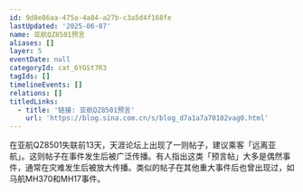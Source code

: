 ```yaml
---
id: 9d8e86aa-475a-4a84-a27b-c3a5d4f168fe
lastUpdated: '2025-06-07'
name: 亚航QZ8501预言
aliases: []
layer: 5
eventDate: null
categoryId: cat_6YGSt7R3
tagIds: []
timelineEvents: []
relations: []
titledLinks:
  - title: '链接: 亚航QZ8501预言'
    url: 'https://blog.sina.com.cn/s/blog_d7a1a7a70102vag0.html'
---
```

在亚航QZ8501失联前13天，天涯论坛上出现了一则帖子，建议乘客「远离亚航」。这则帖子在事件发生后被广泛传播。有人指出这类「预言帖」大多是偶然事件，通常在灾难发生后被放大传播。类似的帖子在其他重大事件后也曾出现过，如马航MH370和MH17事件。
